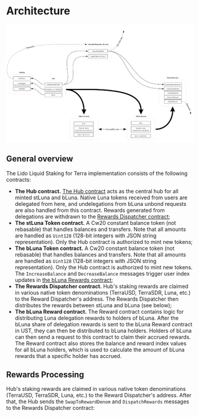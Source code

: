 # Architecture

![Architecture of stLuna and bLuna](/img/architecture.png)

## General overview

The Lido Liquid Staking for Terra implementation consists of the following contracts:

* **The Hub contract.** [The Hub contract](/contracts/hub.md) acts as the central hub for all minted stLuna and bLuna. Native Luna tokens received from users are delegated from here, and undelegations from bLuna unbond requests are also handled from this contract. Rewards generated from delegations are withdrawn to the [Rewards Dispatcher contract](/contracts/rewards_dispatcher.md);
* **The stLuna Token contract.** A Cw20 constant balance token (not rebasable) that handles balances and transfers. Note that all amounts are handled as `Uint128` (128-bit integers with JSON string representation). Only the Hub contract is authorized to mint new tokens;
* **The bLuna Token contract.** A Cw20 constant balance token (not rebasable) that handles balances and transfers. Note that all amounts are handled as `Uint128` (128-bit integers with JSON string representation). Only the Hub contract is authorized to mint new tokens. The `IncreaseBalance` and `DecreaseBalance` messages trigger user index updates in [the bLuna Rewards contract](/contracts/reward.md);
* **The Rewards Dispatcher contract.** Hub's staking rewards are claimed in various native token denominations \(TerraUSD, TerraSDR, Luna, etc.\) to the Reward Dispatcher's address. The Rewards Dispatcher then distributes the rewards between stLuna and bLuna (see below);
* **The bLuna Reward contract.** The Reward contract contains logic for distributing Luna delegation rewards to holders of bLuna. After the bLuna share of delegation rewards is sent to the bLuna Reward contract in UST, they can then be distributed to bLuna holders. Holders of bLuna can then send a request to this contract to claim their accrued rewards. The Reward contract also stores the balance and reward index values for all bLuna holders, which is used to calculate the amount of bLuna rewards that a specific holder has accrued.

## Rewards Processing

Hub's staking rewards are claimed in various native token denominations \(TerraUSD, TerraSDR, Luna, etc.\) to the Reward Dispatcher's address. After that, the Hub sends the `SwapToRewardDenom` and `DispatchRewards` messages to the Rewards Dispatcher contract:

